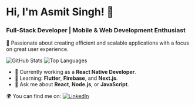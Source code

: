 # Hi, I'm Asmit Singh! 👋

### Full-Stack Developer | Mobile & Web Development Enthusiast

🚀 Passionate about creating efficient and scalable applications with a focus on great user experience.

![GitHub Stats](https://github-readme-stats.vercel.app/api?username=YourUsername&show_icons=true&theme=radical)
![Top Languages](https://github-readme-stats.vercel.app/api/top-langs/?username=YourUsername&layout=compact&theme=radical)

- 💼 Currently working as a **React Native Developer**.
- 🌱 Learning: **Flutter**, **Firebase**, and **Next.js**.
- 💬 Ask me about **React**, **Node.js**, or **JavaScript**.

🌍 You can find me on:
[![LinkedIn](https://img.shields.io/badge/-LinkedIn-blue)](https://linkedin.com/in/asmitdev)
